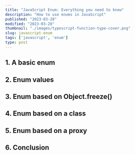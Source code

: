 ```yaml
---
title: "JavaScript Enum: Everything you need to know"
description: "How to use enums in JavaScript"
published: "2023-03-28"
modified: "2023-03-28"
thumbnail: "./images/typescript-function-type-cover.png"
slug: javascript-enum
tags: ['javascript', 'enum']
type: post
---
```


## 1. A basic enum

## 2. Enum values

## 3. Enum based on Object.freeze()

## 4. Enum based on a class

## 5. Enum based on a proxy

## 6. Conclusion


